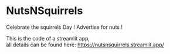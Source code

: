 # NutsNSquirrels
Celebrate the squirrels Day ! Advertise for nuts !

This is the code of a streamlit app,  
all details can be found here: https://nutsnsquirrels.streamlit.app/  

